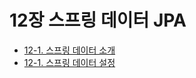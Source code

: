 # 12장 스프링 데이터 JPA
- [12-1. 스프링 데이터 소개](12-1.%EC%8A%A4%ED%94%84%EB%A7%81%20%EB%8D%B0%EC%9D%B4%ED%84%B0%20JPA%20%EC%86%8C%EA%B0%9C.md)
- [12-1. 스프링 데이터 설정](12-2.%EC%8A%A4%ED%94%84%EB%A7%81%20%EB%8D%B0%EC%9D%B4%ED%84%B0%20JPA%20%EC%84%A4%EC%A0%95.md)